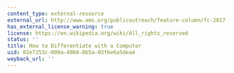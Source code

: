 ```yaml
---
content_type: external-resource
external_url: http://www.ams.org/publicoutreach/feature-column/fc-2017-12
has_external_license_warning: true
license: https://en.wikipedia.org/wiki/All_rights_reserved
status: ''
title: How to Differentiate with a Computer
uid: 02e7253c-009a-49b0-8b5a-03f6e6a5dea4
wayback_url: ''
---
```

